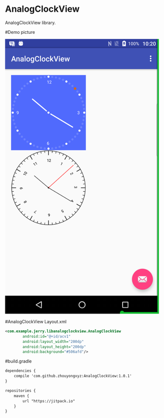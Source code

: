 # AnalogClockView
AnalogClockView library.

#Demo picture

<img src="https://raw.githubusercontent.com/zhouyongxyz/AnalogClockView/master/Screenshot_19700123-222010.png"/>

#AnalogClockView Layout.xml
```xml
<com.example.jerry.libanalogclockview.AnalogClockView
        android:id="@+id/acv1"
        android:layout_width="200dp"
        android:layout_height="200dp"
        android:background="#506afd"/>
 ```       

#build.gradle 

```xml
dependencies {
    compile 'com.github.zhouyongxyz:AnalogClockView:1.0.1'
}
```
```xml
repositories {
    maven {
        url "https://jitpack.io"
    }
}
```
